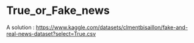 # True_or_Fake_news
A solution : https://www.kaggle.com/datasets/clmentbisaillon/fake-and-real-news-dataset?select=True.csv
